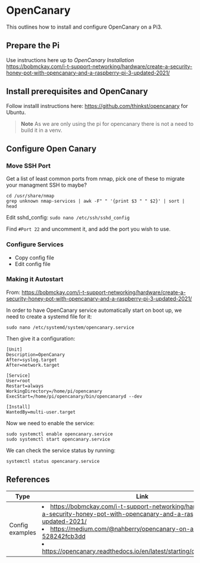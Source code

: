 # OpenCanary
This outlines how to install and configure OpenCanary on a Pi3.

## Prepare the Pi
Use instructions here up to *OpenCanary Installation*
https://bobmckay.com/i-t-support-networking/hardware/create-a-security-honey-pot-with-opencanary-and-a-raspberry-pi-3-updated-2021/

## Install prerequisites and OpenCanary
Follow installl instructions here: https://github.com/thinkst/opencanary for Ubuntu.

>**Note** As we are only using the pi for opencanary there is not a need to build it in a venv.

## Configure Open Canary
### Move SSH Port
Get a list of least common ports from nmap, pick one of these to migrate your managment SSH to maybe?
```
cd /usr/share/nmap
grep unknown nmap-services | awk -F" " '{print $3 " " $2}' | sort | head
```
Edit sshd_config:
`sudo nano /etc/ssh/sshd_config`

Find `#Port 22` and uncomment it, and add the port you wish to use.


### Configure Services
* Copy config file
* Edit config file


### Making it Autostart
From: https://bobmckay.com/i-t-support-networking/hardware/create-a-security-honey-pot-with-opencanary-and-a-raspberry-pi-3-updated-2021/

In order to have OpenCanary service automatically start on boot up, we need to create a systemd file for it:

`sudo nano /etc/systemd/system/opencanary.service`

Then give it a configuration:
```
[Unit]
Description=OpenCanary
After=syslog.target
After=network.target

[Service]
User=root
Restart=always
WorkingDirectory=/home/pi/opencanary
ExecStart=/home/pi/opencanary/bin/opencanaryd --dev

[Install]
WantedBy=multi-user.target
```
Now we need to enable the service:
```
sudo systemctl enable opencanary.service
sudo systemctl start opencanary.service
```
We can check the service status by running:

`systemctl status opencanary.service`

## References
| Type | Link |
| --- | --- | 
| Config examples | <li> https://bobmckay.com/i-t-support-networking/hardware/create-a-security-honey-pot-with-opencanary-and-a-raspberry-pi-3-updated-2021/ <br><li> https://medium.com/@nahberry/opencanary-on-a-raspberry-pi-528242fcb3dd <br><li> https://opencanary.readthedocs.io/en/latest/starting/configuration.html |




